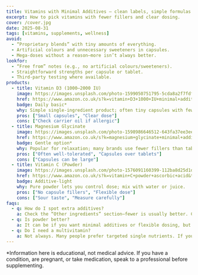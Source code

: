 ```yaml
---
title: Vitamins with Minimal Additives — clean labels, simple formulas
excerpt: How to pick vitamins with fewer fillers and clear dosing.
cover: /cover.jpg
date: 2025-08-31
tags: [vitamins, supplements, wellness]
avoid:
  - “Proprietary blends” with tiny amounts of everything.
  - Artificial colours and unnecessary sweeteners in capsules.
  - Mega-doses without a reason—more isn’t always better.
lookfor:
  - “Free from” notes (e.g., no artificial colours/sweeteners).
  - Straightforward strengths per capsule or tablet.
  - Third-party testing where available.
products:
  - title: Vitamin D3 (1000–2000 IU)
    image: https://images.unsplash.com/photo-1599050751795-5cda8a2f7fdf?q=80&w=1200
    href: https://www.amazon.co.uk/s?k=vitamin+D3+1000+IU+minimal+additives&tag=wildandwell0c-21
    badge: Daily basic*
    why: Simple single-ingredient product; often tiny capsules with few fillers.
    pros: ["Small capsules", "Clear dose"]
    cons: ["Check carrier oil if allergic"]
  - title: Magnesium Glycinate
    image: https://images.unsplash.com/photo-1598986646512-643fa37ee3ee?q=80&w=1200
    href: https://www.amazon.co.uk/s?k=magnesium+glycinate+minimal+additives&tag=wildandwell0c-21
    badge: Gentle option*
    why: Popular for relaxation; many brands use fewer fillers than tablets.
    pros: ["Often well-tolerated", "Capsules over tablets"]
    cons: ["Capsules can be large"]
  - title: Vitamin C (Powder)
    image: https://images.unsplash.com/photo-1576091160399-112ba8d25d1d?q=80&w=1200
    href: https://www.amazon.co.uk/s?k=vitamin+C+powder+ascorbic+acid&tag=wildandwell0c-21
    badge: Additive-light
    why: Pure powder lets you control dose; mix with water or juice.
    pros: ["No capsule fillers", "Flexible dose"]
    cons: ["Sour taste", "Measure carefully"]
faqs:
  - q: How do I spot extra additives?
    a: Check the “Other ingredients” section—fewer is usually better. Capsules often have fewer excipients than hard tablets.
  - q: Is powder better?
    a: It can be if you want minimal additives or flexible dosing, but capsules are more convenient.
  - q: Do I need a multivitamin?
    a: Not always. Many people prefer targeted single nutrients. If you do take a multi, choose one with sensible doses and a transparent label.
---
```

*Information here is educational, not medical advice. If you have a condition, are pregnant, or take medication, speak to a professional before supplementing.
